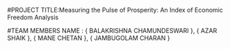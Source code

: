 #PROJECT TITLE:Measuring the Pulse of Prosperity: An Index of Economic Freedom Analysis

#TEAM MEMBERS NAME :
{ BALAKRISHNA CHAMUNDESWARI },
{ AZAR SHAIK },
{ MANE CHETAN },
{ JAMBUGOLAM CHARAN }


